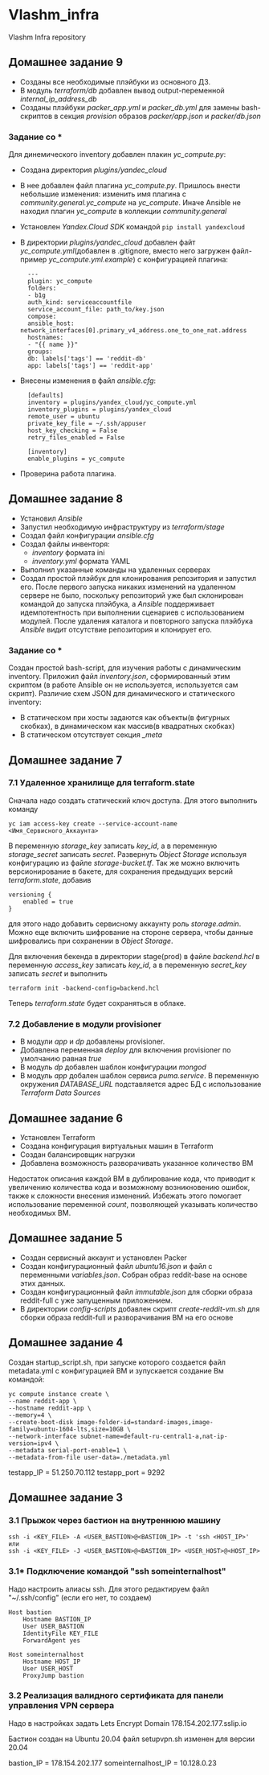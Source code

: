 # Vlashm_infra
Vlashm Infra repository

## Домашнее задание 9

- Созданы все необходимые плэйбуки из основного ДЗ.
- В модуль *terraform/db* добавлен вывод output-переменной *internal_ip_address_db*
- Созданы плэйбуки *packer_app.yml* и *packer_db.yml* для замены bash-скриптов в секция *provision* образов *packer/app.json*  и *packer/db.json*

### Задание со *

Для динемического inventory добавлен плакин *yc_compute.py*:
- Создана директория *plugins/yandec_cloud*
- В нее добавлен файл плагина *yc_compute.py*. Пришлось внести небольшие изменения: изменить имя плагина с *community.general.yc_compute* на *yc_compute*. Иначе Ansible не находил плагин *yc_compute* в коллекции *community.general*
- Установлен *Yandex.Cloud SDK* командой `pip install yandexcloud`
- В директории *plugins/yandec_cloud* добавлен файт *yc_compute.yml*(добавлен в .gitignore, вместо него загружен файл-пример *yc_compute.yml.example*) с конфигурацией плагина:

        ---
        plugin: yc_compute
        folders:
        - b1g
        auth_kind: serviceaccountfile
        service_account_file: path_to/key.json
        compose:
        ansible_host: network_interfaces[0].primary_v4_address.one_to_one_nat.address
        hostnames:
        - "{{ name }}"
        groups:
        db: labels['tags'] == 'reddit-db'
        app: labels['tags'] == 'reddit-app'

- Внесены изменения в файл *ansible.cfg*:

        [defaults]
        inventory = plugins/yandex_cloud/yc_compute.yml
        inventory_plugins = plugins/yandex_cloud
        remote_user = ubuntu
        private_key_file = ~/.ssh/appuser
        host_key_checking = False
        retry_files_enabled = False

        [inventory]
        enable_plugins = yc_compute

- Проверина работа плагина.

## Домашнее задание 8

- Установил *Ansible*
- Запустил необходимую инфраструктуру из *terraform/stage*
- Создал файл конфигурации *ansible.cfg*
- Создал файлы инвенторя:
    - *inventory* формата ini
    - *inventory.yml* формата YAML
- Выполнил указанные команды на удаленных серверах
- Создал простой плэйбук для клонирования репозитория и запустил его. После первого запуска никаких изменений на удаленном сервере не было, поскольку репозиторий уже был склонирован командой до запуска плэйбука, а *Ansible* поддерживает идемпотентность при выполнении сценариев с использованием модулей. После удаления каталога и повторного запуска плэйбука *Ansible* видит отсутствие репозитория и клонирует его.

### Задание со *

Создан простой bash-script, для изучения работы с динамическим inventory. Приложил файл *inventory.json*, сформированный этим скриптом (в работе Ansible он не используется, используется сам скрипт).
Различие схем JSON для динамического и статического inventory:
- В статическом при хосты задаются как объекты(в фигурных скобках), в динамическом как массив(в квадратных скобках)
- В статическом отсутствует секция *_meta*

## Домашнее задание 7

### 7.1 Удаленное хранилище для terraform.state

Сначала надо создать статический ключ доступа. Для этого выполнить команду

    yc iam access-key create --service-account-name <Имя_Сервисного_Аккаунта>

В переменную *storage_key* записать *key_id*, а в переменную *storage_secret* записать *secret*.
Развернуть *Object Storage* используя конфигурацию из файле *storage-bucket.tf*. Так же можно включить версионирование в бакете, для сохранения предыдущих версий *terraform.state*, добавив

    versioning {
        enabled = true
    }
для этого надо добавить сервисному аккаунту роль *storage.admin*. Можно еще включить шифрование на стороне сервера, чтобы данные шифровались при сохранении в *Object Storage*.

Для включения бекенда в директории stage(prod) в файле *backend.hcl* в переменную *access_key* записать *key_id*, а в переменную *secret_key* записать *secret* и выполнить

    terraform init -backend-config=backend.hcl

Теперь *terraform.state* будет сохраняться в облаке.

### 7.2 Добавление в модули provisioner

- В модули *app* и *dp* добавлены provisioner.
- Добавлена переменная *deploy* для включения provisioner по умолчанию равная *true*
- В модуль *dp* добавлен шаблон конфигурации *mongod*
- В модуль *app* добален шаблон сервиса *puma.service*. В переменную окружения *DATABASE_URL* подставляется адрес БД с использование *Terraform Data Sources*

## Домашнее задание 6
- Установлен Terraform
- Создана конфигурация виртуальных машин в Terraform
- Создан балансировщик нагрузки
- Добавлена возможность разворачивать указанное количество ВМ

Недостаток описания каждой ВМ в дублирование кода, что приводит к увеличению количества кода и возможному возникновению ошибок, также к сложности внесения изменений. Избежать этого помогает использование переменной *count*, позволяющей указывать количество необходимых ВМ.

 ## Домашнее задание 5
- Создан сервисный аккаунт и установлен Packer
- Создан конфигурационный файл *ubuntu16.json* и файл с переменными *variables.json*. Собран образ reddit-base на основе этих данных.
- Создан конфигурационный файл *immutable.json* для сборки образа reddit-full с уже запущенным приложением.
- В директории *config-scripts* добавлен скрипт *create-reddit-vm.sh* для сборки образа reddit-full и разворачивания ВМ на его основе



## Домашнее задание 4
Создан startup_script.sh, при запуске которого создается файл metadata.yml с конфигурацией ВМ и зупускается создание Вм командой:

    yc compute instance create \
    --name reddit-app \
    --hostname reddit-app \
    --memory=4 \
    --create-boot-disk image-folder-id=standard-images,image-family=ubuntu-1604-lts,size=10GB \
    --network-interface subnet-name=default-ru-central1-a,nat-ip-version=ipv4 \
    --metadata serial-port-enable=1 \
    --metadata-from-file user-data=./metadata.yml

testapp_IP = 51.250.70.112
testapp_port = 9292


## Домашнее задание 3

### 3.1 Прыжок через бастион на внутреннюю машину
    ssh -i <KEY_FILE> -A <USER_BASTION>@<BASTION_IP> -t 'ssh <HOST_IP>'
    или
    ssh -i <KEY_FILE> -J <USER_BASTION>@<BASTION_IP> <USER_HOST>@<HOST_IP>

### 3.1* Подключение командой "ssh someinternalhost"
Надо настроить алиасы ssh. Для этого редактируем файл "~/.ssh/config" (если его нет, то создаем)

    Host bastion
        Hostname BASTION_IP
        User USER_BASTION
        IdentityFile KEY_FILE
        ForwardAgent yes

    Host someinternalhost
        Hostname HOST_IP
        User USER_HOST
        ProxyJump bastion

### 3.2 Реализация валидного сертификата для панели управления VPN сервера
Надо в настройках задать Lets Encrypt Domain 178.154.202.177.sslip.io

Бастион создан на Ubuntu 20.04  файл setupvpn.sh изменен для версии 20.04

bastion_IP = 178.154.202.177
someinternalhost_IP = 10.128.0.23
